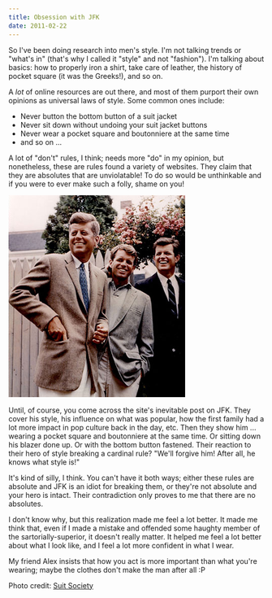 ```yaml
---
title: Obsession with JFK
date: 2011-02-22
---
```



So I've been doing research into men's style. I'm not talking trends or "what's in" (that's why I called it "style" and not "fashion"). I'm talking about basics: how to properly iron a shirt, take care of leather, the history of pocket square (it was the Greeks!), and so on.

A _lot_ of online resources are out there, and most of them purport their own opinions as universal laws of style. Some common ones include:

- Never button the bottom button of a suit jacket
- Never sit down without undoing your suit jacket buttons
- Never wear a pocket square and&nbsp;boutonniere&nbsp;at the same time
- and so on ...

A lot of "don't" rules, I think; needs more "do" in my opinion, but nonetheless, these are rules found a variety of websites. They claim that they are absolutes that are unviolatable! To do so would be unthinkable and if you were to ever make such a folly, shame on you!

![](AC1A0BCBB90E4A6981394509D3950494.png)

Until, of course, you come across the site's inevitable post on JFK. They cover his style, his influence on what was popular, how the first family had a lot more impact in pop culture back in the day, etc. Then they show him ... wearing a pocket square and boutonniere at the same time. Or sitting down his blazer done up. Or with the bottom button fastened. Their reaction to their hero of style breaking a cardinal rule? "We'll forgive him! After all, he knows what style is!"

It's kind of silly, I think. You can't have it both ways; either these rules are absolute and JFK is an idiot for breaking them, or they're not absolute and your hero is intact. Their contradiction only proves to me that there are no absolutes.

I don't know why, but this realization made me feel a lot better. It made me think that, even if I made a mistake and offended some haughty member of the sartorially-superior, it doesn't really matter. It helped me feel a lot better about what I look like, and I feel a lot more confident in what I wear.

My friend Alex insists that how you act is more important than what you're wearing; maybe the clothes don't make the man after all :P

Photo credit: [Suit Society](http://www.suitsociety.com/jfk/)


  